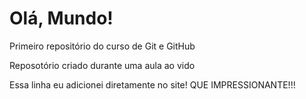 # Olá, Mundo!
 Primeiro repositório do curso de Git e GitHub

Reposotório criado durante uma aula ao vido

Essa linha eu adicionei diretamente no site! QUE IMPRESSIONANTE!!!
